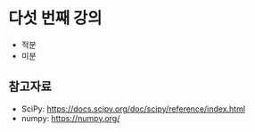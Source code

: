 # 다섯 번째 강의 

* 적분
* 미분

## 참고자료
* SciPy: https://docs.scipy.org/doc/scipy/reference/index.html
* numpy: https://numpy.org/
